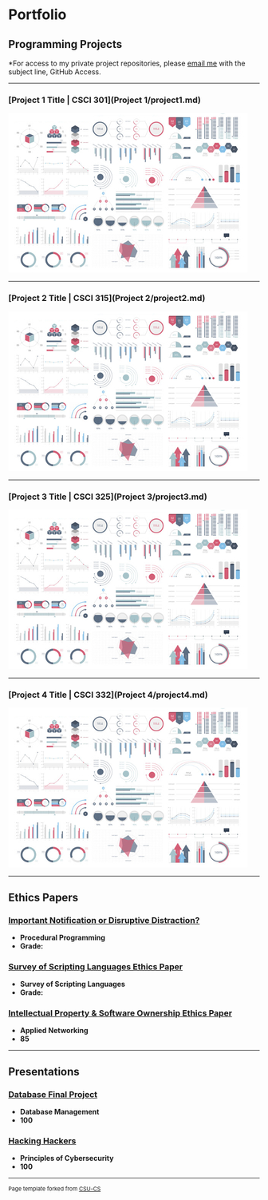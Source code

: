 Portfolio
=========

Programming Projects
--------------------

*For access to my private project repositories, please [email me](mailto:clgibson@csustudent.net) with the subject line, GitHub Access.

---
### [Project 1 Title | CSCI 301](Project 1/project1.md)

![Project 1 Thumbnail Name](images/dummy_thumbnail.jpg)

---
### [Project 2 Title | CSCI 315](Project 2/project2.md)

![Project 2 Thumbnail Name](images/dummy_thumbnail.jpg)

---
### [Project 3 Title | CSCI 325](Project 3/project3.md)

![Project 3 Thumbnail Name](images/dummy_thumbnail.jpg)

---
### [Project 4 Title | CSCI 332](Project 4/project4.md)

![Project 4 Thumbnail Name](images/dummy_thumbnail.jpg)

---

Ethics Papers
-------------

### [Important Notification or Disruptive Distraction?](../chamberlain-gibson.github.io/pdf/Notification%20Disctractions_Gibson.pdf)

-   **Procedural Programming** 
-   **Grade:**

### [Survey of Scripting Languages Ethics Paper](../chamberlain-gibson.github.io/pdf/SOSL%20Ethics%20Paper_Gibson%20.pdf)

-   **Survey of Scripting Languages** 
-   **Grade:**

### [Intellectual Property & Software Ownership Ethics Paper](../chamberlain-gibson.github.io/pdf/Intellectual%20Property_Ethics%20Paper_Applied%20Networking.pdf)

-   **Applied Networking**  
-   **85**

---

Presentations
-------------

### [Database Final Project](../chamberlain-gibson.github.io/pdf/Final%20Project_Gibson.pdf)

-   **Database Management** 
-   **100**


### [Hacking Hackers](../chamberlain-gibson.github.io/pdf/Hacking%20Hackers.pdf)

-   **Principles of Cybersecurity** 
-   **100**

---

<p style="font-size:11px">Page template forked from <a href="https://github.com/csu-cs/csci-portfolio">CSU-CS</a></p>
<!-- Remove above link if you don't want to attributive -->
